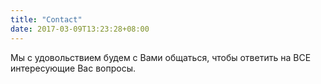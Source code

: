 ```yaml
---
title: "Contact"
date: 2017-03-09T13:23:28+08:00
---
```


Мы с удовольствием будем с Вами общаться, чтобы ответить на ВСЕ интересующие Вас вопросы.